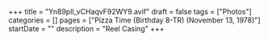 +++
title = "Yn89pll_vCHaqvF92WY9.avif"
draft = false
tags = ["Photos"]
categories = []
pages = ["Pizza Time (Birthday 8-TR) (November 13, 1978)"]
startDate = ""
description = "Reel Casing"
+++
